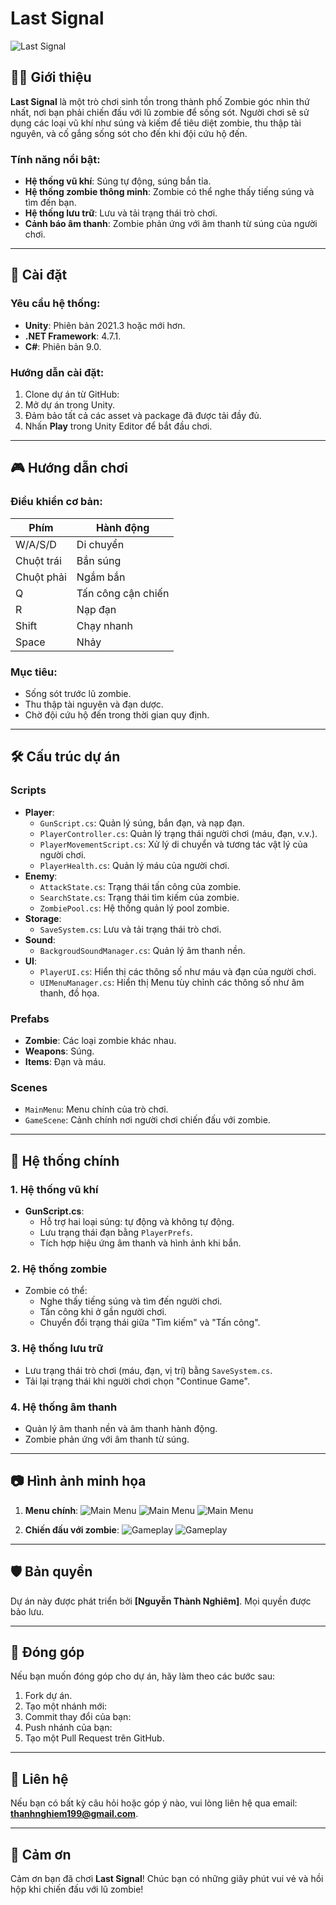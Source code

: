 # Last Signal

![Last Signal](Assets/ImageGame/Icon.jpg)

## 🧟‍♂️ Giới thiệu
**Last Signal** là một trò chơi sinh tồn trong thành phố Zombie góc nhìn thứ nhất, nơi bạn phải chiến đấu với lũ zombie để sống sót. Người chơi sẽ sử dụng các loại vũ khí như súng và kiếm để tiêu diệt zombie, thu thập tài nguyên, và cố gắng sống sót cho đến khi đội cứu hộ đến.

### Tính năng nổi bật:
- **Hệ thống vũ khí**: Súng tự động, súng bắn tỉa.
- **Hệ thống zombie thông minh**: Zombie có thể nghe thấy tiếng súng và tìm đến bạn.
- **Hệ thống lưu trữ**: Lưu và tải trạng thái trò chơi.
- **Cảnh báo âm thanh**: Zombie phản ứng với âm thanh từ súng của người chơi.


---

## 🚀 Cài đặt

### Yêu cầu hệ thống:
- **Unity**: Phiên bản 2021.3 hoặc mới hơn.
- **.NET Framework**: 4.7.1.
- **C#**: Phiên bản 9.0.

### Hướng dẫn cài đặt:
1. Clone dự án từ GitHub:
2. Mở dự án trong Unity.
3. Đảm bảo tất cả các asset và package đã được tải đầy đủ.
4. Nhấn **Play** trong Unity Editor để bắt đầu chơi.

---

## 🎮 Hướng dẫn chơi

### Điều khiển cơ bản:
| Phím | Hành động                  |
|------|----------------------------|
| W/A/S/D | Di chuyển                |
| Chuột trái | Bắn súng |
| Chuột phải | Ngắm bắn |
| Q | Tấn công cận chiến           |
| R | Nạp đạn                      |
| Shift | Chạy nhanh                |
| Space | Nhảy                     |


### Mục tiêu:
- Sống sót trước lũ zombie.
- Thu thập tài nguyên và đạn dược.
- Chờ đội cứu hộ đến trong thời gian quy định.

---

## 🛠️ Cấu trúc dự án

### **Scripts**
- **Player**:
  - `GunScript.cs`: Quản lý súng, bắn đạn, và nạp đạn.
  - `PlayerController.cs`: Quản lý trạng thái người chơi (máu, đạn, v.v.).
  - `PlayerMovementScript.cs`: Xử lý di chuyển và tương tác vật lý của người chơi.
  - `PlayerHealth.cs`: Quản lý máu của người chơi.
- **Enemy**:
  - `AttackState.cs`: Trạng thái tấn công của zombie.
  - `SearchState.cs`: Trạng thái tìm kiếm của zombie.
  - `ZombiePool.cs`: Hệ thống quản lý pool zombie.
- **Storage**:
  - `SaveSystem.cs`: Lưu và tải trạng thái trò chơi.
- **Sound**:
  - `BackgroudSoundManager.cs`: Quản lý âm thanh nền.
- **UI**:
  - `PlayerUI.cs`: Hiển thị các thông số như máu và đạn của người chơi.
  - `UIMenuManager.cs`: Hiển thị Menu tùy chỉnh các thông số như âm thanh, đồ họa.

### **Prefabs**
- **Zombie**: Các loại zombie khác nhau.
- **Weapons**: Súng.
- **Items**: Đạn và máu.

### **Scenes**
- `MainMenu`: Menu chính của trò chơi.
- `GameScene`: Cảnh chính nơi người chơi chiến đấu với zombie.

---

## 📖 Hệ thống chính

### 1. **Hệ thống vũ khí**
- **GunScript.cs**:
  - Hỗ trợ hai loại súng: tự động và không tự động.
  - Lưu trạng thái đạn bằng `PlayerPrefs`.
  - Tích hợp hiệu ứng âm thanh và hình ảnh khi bắn.

### 2. **Hệ thống zombie**
- Zombie có thể:
  - Nghe thấy tiếng súng và tìm đến người chơi.
  - Tấn công khi ở gần người chơi.
  - Chuyển đổi trạng thái giữa "Tìm kiếm" và "Tấn công".

### 3. **Hệ thống lưu trữ**
- Lưu trạng thái trò chơi (máu, đạn, vị trí) bằng `SaveSystem.cs`.
- Tải lại trạng thái khi người chơi chọn "Continue Game".

### 4. **Hệ thống âm thanh**
- Quản lý âm thanh nền và âm thanh hành động.
- Zombie phản ứng với âm thanh từ súng.

---

## 📷 Hình ảnh minh họa
<!-- Thêm ảnh chụp màn hình của game -->
1. **Menu chính**:
   ![Main Menu](Assets/ImageGame/Startgame_Play.png)
   ![Main Menu](Assets/ImageGame/Startgame_Extras.png)
   ![Main Menu](Assets/ImageGame/StartGame_Setting.png)

2. **Chiến đấu với zombie**:
   ![Gameplay](Assets/ImageGame/PlayGame_Start.png)
   ![Gameplay](Assets/ImageGame/PlayGame_Zombie.png)



---

## 🛡️ Bản quyền
Dự án này được phát triển bởi **[Nguyễn Thành Nghiêm]**. Mọi quyền được bảo lưu.

---

## 🤝 Đóng góp
Nếu bạn muốn đóng góp cho dự án, hãy làm theo các bước sau:
1. Fork dự án.
2. Tạo một nhánh mới:
3. Commit thay đổi của bạn:
4. Push nhánh của bạn:
5. Tạo một Pull Request trên GitHub.

---

## 📧 Liên hệ
Nếu bạn có bất kỳ câu hỏi hoặc góp ý nào, vui lòng liên hệ qua email: **thanhnghiem199@gmail.com**.

---

## 🌟 Cảm ơn
Cảm ơn bạn đã chơi **Last Signal**! Chúc bạn có những giây phút vui vẻ và hồi hộp khi chiến đấu với lũ zombie!
